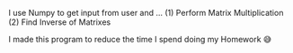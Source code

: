 I use Numpy to get input from user and ...
(1) Perform Matrix Multiplication
(2) Find Inverse of Matrixes

I made this program to reduce the time I spend doing my Homework 😅
